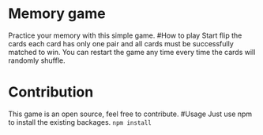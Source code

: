 # Memory game
Practice your memory with this simple game.
#How to play
Start flip the cards each card has only one pair and all cards must be successfully matched to win.
You can restart the game any time every time the cards will randomly shuffle.
# Contribution
This game is an open source, feel free to contribute.
#Usage
Just use npm to install the existing backages.
```npm install```
